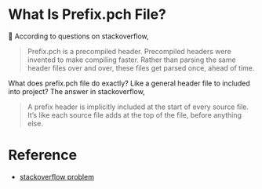 # What Is Prefix.pch File?
:notebook:
According to questions on stackoverflow,
> Prefix.pch is a precompiled header. Precompiled headers were invented to make compiling faster. Rather than parsing the same header files over and over, these files get parsed once, ahead of time.  

What does prefix.pch file do exactly? Like a general header file to included into project? The answer in stackoverflow,   
> A prefix header is implicitly included at the start of every source file. It’s like each source file adds        at the top of the file, before anything else.


# Reference
* [stackoverflow problem](http://stackoverflow.com/questions/23648593/what-is-prefix-pch-file-in-xcode)
